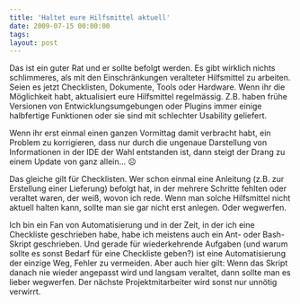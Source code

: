 ```yaml
---
title: 'Haltet eure Hilfsmittel aktuell'
date: 2009-07-15 00:00:00 
tags: 
layout: post
---
```

Das ist ein guter Rat und er sollte befolgt werden. Es gibt wirklich nichts schlimmeres, als mit den Einschränkungen veralteter Hilfsmittel zu arbeiten. Seien es jetzt Checklisten, Dokumente, Tools oder Hardware. Wenn ihr die Möglichkeit habt, aktualisiert eure Hilfsmittel regelmässig. Z.B. haben frühe Versionen von Entwicklungsumgebungen oder Plugins immer einige halbfertige Funktionen oder sie sind mit schlechter Usability geliefert.

Wenn ihr erst einmal einen ganzen Vormittag damit verbracht habt, ein Problem zu korrigieren, dass nur durch die ungenaue Darstellung von Informationen in der IDE der Wahl entstanden ist, dann steigt der Drang zu einem Update von ganz allein... ☹

Das gleiche gilt für Checklisten. Wer schon einmal eine Anleitung (z.B. zur Erstellung einer Lieferung) befolgt hat, in der mehrere Schritte fehlten oder veraltet waren, der weiß, wovon ich rede. Wenn man solche Hilfsmittel nicht aktuell halten kann, sollte man sie gar nicht erst anlegen. Oder wegwerfen.

Ich bin ein Fan von Automatisierung und in der Zeit, in der ich eine Checkliste geschrieben habe, habe ich meistens auch ein Ant- oder Bash-Skript geschrieben. Und gerade für wiederkehrende Aufgaben (und warum sollte es sonst Bedarf für eine Checkliste geben?) ist eine Automatisierung der einzige Weg, Fehler zu vermeiden. Aber auch hier gilt: Wenn das Skript danach nie wieder angepasst wird und langsam veraltet, dann sollte man es lieber wegwerfen. Der nächste Projektmitarbeiter wird sonst nur unnötig verwirrt.
